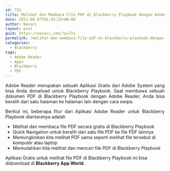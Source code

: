 ```yaml
---
id: 721
title: Melihat dan Membaca File PDF di Blackberry Playbook dengan Adobe Reader
date: 2011-08-07T05:43:32+00:00
author: Nesaci
layout: post
guid: https://nesaci.com/?p=721
permalink: /melihat-dan-membaca-file-pdf-di-blackberry-playbook-dengan-adobe-reader/
categories:
  - Blackberry
tags:
  - Adobe Reader
  - Apps
  - Blackberry
  - PDF
---
```

<p style="text-align: justify;">
  Adobe Reader merupakan sebuah Aplikasi Gratis dari Adobe System yang bisa Anda donwload untuk Blackberry Playbook. Saat membawa sebuah dokumen PDF di Blackberry Playbook dengan Adobe Reader, Anda bisa beralih dari satu halaman ke halaman lain dengan cara swipe.
</p>

<p style="text-align: justify;">
  Berikut ini, beberapa fitur dari Aplikasi Adobe Reader untuk Blackberry Playbook diantaranya adalah
</p>

  * Melihat dan membaca file PDF secara gratis di Blackberry Playbook
  * Quick Navigation untuk beralih dari satu file PDF ke file PDF lainnya
  * Memungkinkan kita melihat PDF sama seperti melihat file tersebut di komputer atau laptop
  * Memudahkan kita melihat dan mencari file PDF di Blackberry Playbook

Aplikasi Gratis untuk melihat file PDF di Blackberry Playbook ini bisa didownload di **Blackberry App World**.
